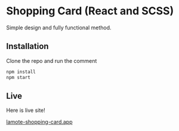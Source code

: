 # Shopping Card (React and SCSS)

Simple design and fully functional method.
## Installation

Clone the repo and run the comment

```bash
npm install
npm start
```


## Live
Here is live site!

[lamote-shopping-card.app](https://lamote-shopping-card.netlify.app/)


